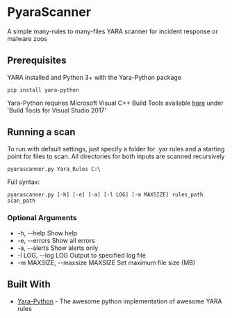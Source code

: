 # PyaraScanner

A simple many-rules to many-files YARA scanner for incident response or malware zoos
## Prerequisites

YARA installed and Python 3+ with the Yara-Python package


``` 
pip install yara-python
```

Yara-Python requires Microsoft Visual C++ Build Tools available [here](http://landinghub.visualstudio.com/visual-cpp-build-tools) under 'Build Tools for Visual Studio 2017' 

## Running a scan

To run with default settings, just specify a folder for .yar rules and a starting point for files to scan. All directories for both inputs are scanned recursively

```
pyarascanner.py Yara_Rules C:\
```
Full syntax:

```
pyarascanner.py [-h] [-e] [-a] [-l LOG] [-m MAXSIZE] rules_path scan_path
```

### Optional Arguments

* -h, --help            Show help
* -e, --errors          Show all errors
* -a, --alerts          Show alerts only
* -l LOG, --log LOG     Output to specified log file
* -m MAXSIZE, --maxsize MAXSIZE
                        Set maximum file size (MB)

## Built With

* [Yara-Python](https://github.com/VirusTotal/yara-python) - The awesome python implementation of awesome YARA rules